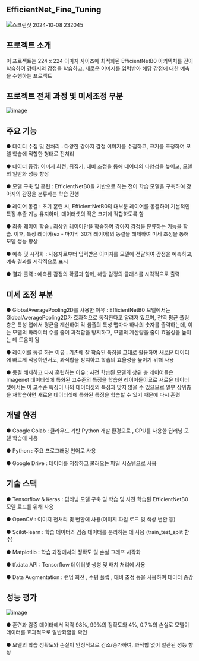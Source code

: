 EfficientNet_Fine_Tuning
-----
![스크린샷 2024-10-08 232045](https://github.com/user-attachments/assets/a5dc2e38-fbd2-4b7f-9bb5-9312b7c57d04)

프로젝트 소개
----
이 프로젝트는 224 x 224 이미지 사이즈에 최적화된 EfficientNetB0 아키텍처를 전이학습하여 강아지의 감정을 학습하고, 새로운 이미지를 입력받아 해당 감정에 대한 예측을 수행하는 프로젝트

프로젝트 전체 과정 및 미세조정 부분
---
![image](https://github.com/user-attachments/assets/c3a34098-b88b-48d3-b315-de01965a7dc0)


주요 기능
----
● 데이터 수집 및 전처리 : 다양한 강아지 감정 이미지를 수집하고, 크기를 조정하여 모델 학습에 적합한 형태로 전처리

● 데이터 증강: 이미지 회전, 뒤집기, 대비 조정을 통해 데이터의 다양성을 높이고, 모델의 일반화 성능 향상

● 모델 구축 및 훈련 : EfficientNetB0을 기반으로 하는 전이 학습 모델을 구축하여 강아지의 감정을 분류하는 학습 진행

● 레이어 동결 : 초기 훈련 시, EfficientNetB0의 대부분 레이어를 동결하여 기본적인 특징 추출 기능 유지하며, 데이터셋의 작은 크기에 적합하도록 함

● 최종 레이어 학습 : 최상위 레이어만을 학습하여 강아지 감정을 분류하는 기능을 학습. 이후, 특정 레이어(ex - 마지막 30개 레이어)의 동결을 해제하여 미세 조정을 통해 모델 성능 향상

● 예측 및 시각화 : 사용자로부터 입력받은 이미지를 모델에 전달하여 감정을 예측하고, 예측 결과를 시각적으로 표시

● 결과 출력 : 예측된 감정의 확률과 함께, 해당 감정의 클래스를 시각적으로 출력

미세 조정 부분
---
● GlobalAveragePooling2D를 사용한 이유 : EfficientNetB0 모델에서는 GlobalAveragePooling2D가 효과적으로 동작한다고 알려져 있으며, 전역 평균 풀링층은 특성 맵에서 평균을 계산하여 각 샘플의 특성 맵마다 하나의 숫자를 출력하는데, 이는 모델의 파라미터 수를 줄여 과적합을 방지하고, 모델의 계산량을 줄여 효율성을 높이는 데 도움이 됨

● 레이어를 동결 하는 이유 : 기존에 잘 학습된 특징을 그대로 활용하여 새로운 데이터에 빠르게 적응하면서도, 과적합을 방지하고 학습의 효율성을 높이기 위해 사용

● 동결 해제하고 다시 훈련하는 이유 : 사전 학습된 모델의 상위 층 레이어들은 Imagenet 데이터셋에 특화된 고수준의 특징을 학습한 레이어들이므로 새로운 데이터셋에서는 이 고수준 특징이 나의 데이터셋의 특성과 맞지 않을 수 있으므로 일부 상위층을 재학습하면 새로운 데이터셋에 특화된 특징을 학습할 수 있기 때문에 다시 훈련


개발 환경
---
● Google Colab : 클라우드 기반 Python 개발 환경으로 , GPU를 사용한 딥러닝 모델 학습에 사용

● Python : 주요 프로그래밍 언어로 사용

● Google Drive : 데이터를 저장하고 불러오는 파일 시스템으로 사용

기술 스택
--
● Tensorflow & Keras : 딥러닝 모델 구축 및 학습 및 사전 학습된 EfficientNetB0 모델 로드를 위해 사용 

● OpenCV : 이미지 전처리 및 변환에 사용(이미지 파일 로드 및 색상 변환 등)

● Scikit-learn : 학습 데이터와 검증 데이터를 분리하는 데 사용 (train_test_split 함수)

● Matplotlib : 학습 과정에서의 정확도 및 손실 그래프 시각화

● tf.data API : Tensorflow 데이터셋 생성 및 배치 처리에 사용

● Data Augmentation : 랜덤 회전 , 수평 플립 , 대비 조정 등을 사용하여 데이터 증강

성능 평가
---
![image](https://github.com/user-attachments/assets/3869c5f6-bc5b-4f6f-8954-9e34f7e830b7)

● 훈련과 검증 데이터에서 각각 98%, 99%의 정확도와 4%, 0.7%의 손실로 모델이 데이터를 효과적으로 일반화함을 확인

● 모델의 학습 정확도와 손실이 안정적으로 감소/증가하여, 과적합 없이 일관된 성능 향상

